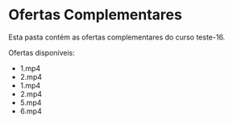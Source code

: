 # Ofertas Complementares

Esta pasta contém as ofertas complementares do curso teste-16.

Ofertas disponíveis:
- 1.mp4
- 2.mp4
- 1.mp4
- 2.mp4
- 5.mp4
- 6.mp4